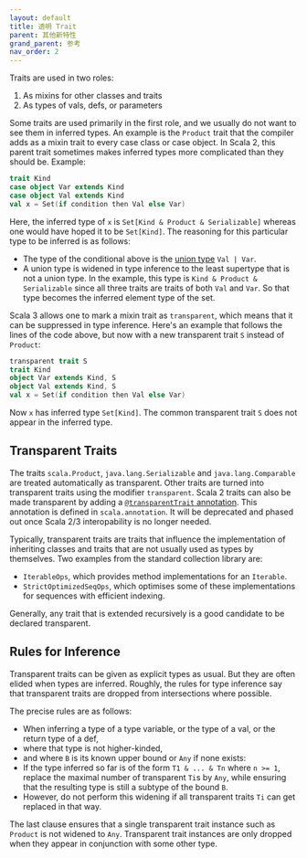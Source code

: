 ```yaml
---
layout: default
title: 透明 Trait
parent: 其他新特性
grand_parent: 参考
nav_order: 2
---
```


Traits are used in two roles:

 1. As mixins for other classes and traits
 2. As types of vals, defs, or parameters

Some traits are used primarily in the first role, and we usually do not want to see them in inferred types. An example is the `Product` trait that the compiler adds as a mixin trait to every case class or case object. In Scala 2, this parent trait sometimes makes inferred types more complicated than they should be. Example:

```scala
trait Kind
case object Var extends Kind
case object Val extends Kind
val x = Set(if condition then Val else Var)
```

Here, the inferred type of `x` is `Set[Kind & Product & Serializable]` whereas one would have hoped it to be `Set[Kind]`. The reasoning for this particular type to be inferred is as follows:

- The type of the conditional above is the [union type](../new-types/union-types.md) `Val | Var`.
- A union type is widened in type inference to the least supertype that is not a union type.
  In the example, this type is `Kind & Product & Serializable` since all three traits are traits of both `Val` and `Var`.
  So that type becomes the inferred element type of the set.

Scala 3 allows one to mark a mixin trait as `transparent`, which means that it can be suppressed in type inference. Here's an example that follows the lines of the code above, but now with a new transparent trait `S` instead of `Product`:

```scala
transparent trait S
trait Kind
object Var extends Kind, S
object Val extends Kind, S
val x = Set(if condition then Val else Var)
```

Now `x` has inferred type `Set[Kind]`. The common transparent trait `S` does not
appear in the inferred type.

## Transparent Traits

The traits `scala.Product`, `java.lang.Serializable` and `java.lang.Comparable`
are treated automatically as transparent. Other traits are turned into transparent traits using the modifier `transparent`. Scala 2 traits can also be made transparent
by adding a [`@transparentTrait` annotation](https://dotty.epfl.ch/api/scala/annotation/transparentTrait.html). This annotation is defined in `scala.annotation`. It will be deprecated and phased out once Scala 2/3 interopability is no longer needed.

Typically, transparent traits are traits
that influence the implementation of inheriting classes and traits that are not usually used as types by themselves. Two examples from the standard collection library are:

- `IterableOps`, which provides method implementations for an `Iterable`.
- `StrictOptimizedSeqOps`, which optimises some of these implementations for sequences with efficient indexing.

Generally, any trait that is extended recursively is a good candidate to be
declared transparent.

## Rules for Inference

Transparent traits can be given as explicit types as usual. But they are often elided when types are inferred. Roughly, the rules for type inference say that transparent traits are dropped from intersections where possible.

The precise rules are as follows:

- When inferring a type of a type variable, or the type of a val, or the return type of a def,
- where that type is not higher-kinded,
- and where `B` is its known upper bound or `Any` if none exists:
- If the type inferred so far is of the form `T1 & ... & Tn` where
  `n >= 1`, replace the maximal number of transparent `Ti`s  by `Any`, while ensuring that
  the resulting type is still a subtype of the bound `B`.
- However, do not perform this widening if all transparent traits `Ti` can get replaced in that way.

The last clause ensures that a single transparent trait instance such as `Product` is not widened to `Any`. Transparent trait instances are only dropped when they appear in conjunction with some other type.
